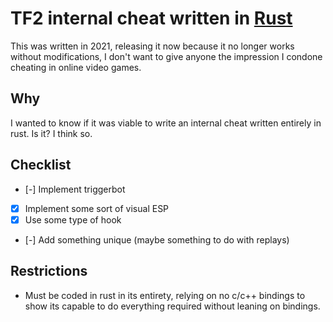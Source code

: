 # TF2 internal cheat written in [Rust]

This was written in 2021, releasing it now because it no longer works without modifications, I don't want to give anyone the impression I condone cheating in online video games.

## Why

I wanted to know if it was viable to write an internal cheat written entirely in rust. Is it? I think so.

## Checklist

- [-] Implement triggerbot
- [x] Implement some sort of visual ESP
- [x] Use some type of hook
- [-] Add something unique (maybe something to do with replays)

## Restrictions

- Must be coded in rust in its entirety, relying on no c/c++ bindings to show its capable to do everything required without leaning on bindings.

[Rust]: https://www.rust-lang.org/
